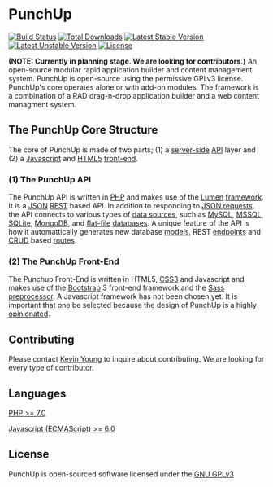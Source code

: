 # PunchUp

[![Build Status](https://travis-ci.org/rdytogo/punchup.svg)](https://travis-ci.org/rdytogo/punchup)
[![Total Downloads](https://poser.pugx.org/rdytogo/punchup/d/total.svg)](https://packagist.org/packages/rdytogo/punchup)
[![Latest Stable Version](https://poser.pugx.org/rdytogo/punchup/v/stable.svg)](https://packagist.org/packages/rdytogo/punchup)
[![Latest Unstable Version](https://poser.pugx.org/rdytogo/punchup/v/unstable.svg)](https://packagist.org/packages/rdytogo/punchup)
[![License](https://poser.pugx.org/rdytogo/punchup/license.svg)](https://packagist.org/packages/rdytogo/punchup)

**(NOTE: Currently in planning stage. We are looking for contributors.)** An open-source modular rapid application builder and content management system. PunchUp is open-source using the permissive GPLv3 license.  PunchUp's core operates alone or with add-on modules. The framework is a combination of a RAD drag-n-drop application builder and a web content managment system. 

## The PunchUp Core Structure
The core of PunchUp is made of two parts; (1) a [server-side](https://en.wikipedia.org/wiki/Server-side) [API](https://en.wikipedia.org/wiki/Application_programming_interface) layer and (2) a [Javascript](https://en.wikipedia.org/wiki/JavaScript) and [HTML5](https://en.wikipedia.org/wiki/HTML5) [front-end](https://en.wikipedia.org/wiki/Front_and_back_ends).

### (1) The PunchUp API
The PunchUp API is written in [PHP](https://en.wikipedia.org/wiki/PHP) and makes use of the [Lumen](https://github.com/laravel/lumen) [framework](https://en.wikipedia.org/wiki/Web_framework). It is a [JSON](http://www.json.org/) [REST](https://en.wikipedia.org/wiki/Representational_state_transfer) based API. In addition to responding to [JSON requests](http://www.json.org/JSONRequest.html), the API connects to various types of [data sources](https://en.wikipedia.org/wiki/Data_source), such as [MySQL](http://www.mysql.com/), [MSSQL](https://en.wikipedia.org/wiki/Microsoft_SQL_Server), [SQLite](https://sqlite.org/), [MongoDB](https://www.mongodb.com/), and [flat-file](https://en.wikipedia.org/wiki/Flat_file_database) [databases](https://en.wikipedia.org/wiki/Database). A unique feature of the API is how it automattically generates new database [models](https://en.wikipedia.org/wiki/Database_model), REST [endpoints](https://github.com/Mach-II/Mach-II-Framework/wiki/Introduction-to-REST-Endpoints) and [CRUD](https://en.wikipedia.org/wiki/Create,_read,_update_and_delete) based [routes](https://laravel.com/docs/5.3/routing). 

### (2) The PunchUp Front-End
The Punchup Front-End is written in HTML5, [CSS3](https://en.wikipedia.org/wiki/Cascading_Style_Sheets) and Javascript and makes use of the [Bootstrap](http://getbootstrap.com/) 3 front-end framework and the [Sass](http://sass-lang.com/) [preprocessor](https://en.wikipedia.org/wiki/Preprocessor). A Javascript framework has not been chosen yet. It is important that one be selected because the design of PunchUp is a highly [opinionated](https://en.wikipedia.org/wiki/Convention_over_configuration).

## Contributing
Please contact [Kevin Young](https://github.com/rdytogokev) to inquire about contributing. We are looking for every type of contributor.

## Languages
[PHP >= 7.0](http://php.net/)

[Javascript (ECMAScript) >= 6.0](https://en.wikipedia.org/wiki/JavaScript)

## License
PunchUp is open-sourced software licensed under the [GNU GPLv3](https://www.gnu.org/licenses/gpl-3.0.en.html)
